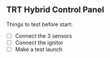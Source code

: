 TRT Hybrid Control Panel
------------------------

Things to test before start:
- [ ] Connect the 3 sensors
- [ ] Connect the ignitor
- [ ] Make a test launch
